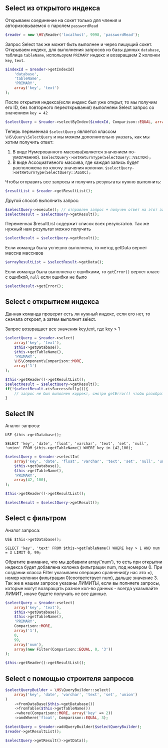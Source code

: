 Select из открытого индекса
------------

Открываем соединение на сокет только для чления и авторизовываемся с паролем `passwordRead`
```php
$reader = new \HS\Reader('localhost', 9998, 'passwordRead');
```
Запрос Select так же может быть выполнен и через пишущий сокет.
Открываем индекс, для выполнения запросов из базы данных `database`, таблица `tableName`, используем `PRIMARY` индекс и возвращаем 2 колонки `key`, `text`.
```php
$indexId = $reader->getIndexId(
    'database',
    'tableName',
    'PRIMARY',
    array('key', 'text')
);
```
После открытия индекса(если индекс был уже открыт, то мы получим его ID, без повторного переоткрывания) выполняем Select запрос со значением `key = 42`
```php
$selectQuery = $reader->selectByIndex($indexId, Comparison::EQUAL, array(42));
```
Теперь переменная `$selectQuery` является классом `\HS\Query\SelectQuery` и мы можем дополнительно указать, как мы хотим получить ответ:
1. В виде Нумерованного массива(является значением по-умолчанию). `$selectQuery->setReturnType(SelectQuery::VECTOR);`
2. В виде Ассоциативного массива, где каждая запись будет расположена по ключу значения колонки. `$selectQuery->setReturnType(SelectQuery::ASSOC);`

Чтобы отправить все запросы и получить результаты нужно выполнить:
```php
$resultList = $reader->getResultList();
```
Другой способ выполнить запрос:
```php
$selectQuery->execute(); // отправлен запрос + получен ответ на этот запрос + все, что было в очереди на отправку
$selectResult = $selectQuery->getResult();
```
Переменная $resultList содержит список всех результатов.
Так же нужный нам результат можно получить
```php
$selectResult = $selectQuery->getResult();
```
Если команда была успешно выполнена, то метод getData вернет массив массивов
```php
$arrayResultList = $selectResult->getData();
```
Если команда была выполнена с ошибками, то `getError()` вернет класс с ошибкой, `null` если ошибки не было
```php
$selectResult->getError();
```

Select с открытием индекса
------------
Данная команда проверит есть ли нужный индекс, если его нет, то сначала откроет, а затем выполнит select.

Запрос возвращает все значения key,text, где key > 1
```php
$selectQuery = $reader->select(
    array('key', 'text'),
    $this->getDatabase(),
    $this->getTableName(),
    'PRIMARY',
    \HS\Component\Comparison::MORE,
    array('1')
);

$this->getReader()->getResultList();
$selectResult = $selectQuery->getResult();
if(!$selectResult->isSuccessfully()){
    // запрос не был выполнен коррект, смотри getError() чтобы разобраться
}

```

Select IN
------------
Аналог запроса:

`USE $this->getDatabase();`

`SELECT 'key', 'date', 'float', 'varchar', 'text', 'set', 'null', 'union' FROM $this->getTableName() WHERE key in (42,100);`

```php
$selectQuery = $reader->selectIn(
    array('key', 'date', 'float', 'varchar', 'text', 'set', 'null', 'union'),
    $this->getDatabase(),
    $this->getTableName(),
    'PRIMARY',
    array(42, 100),
);

$this->getReader()->getResultList();

$selectResult = $selectQuery->getResult();
```

Select с фильтром
------------
Аналог запроса:

`USE $this->getDatabase();`

`SELECT 'key', 'text' FROM $this->getTableName() WHERE key > 1 AND num = 3 LIMIT 0, 99;`

Обратите внимание, что мы добавили array('num'), то есть при открытии индекса будет добавлена колонка фильтрации num, под номером 0.
При создании класса Filter указываем операцию сравнения(у нас это =), номер колонки фильтрации 0(соответствует num), дальше значение 3.
Так же в нашем запросе указаны ЛИМИТЫ, если вы полняете запросы, которые могут возвращать разное кол-во данных - всегда указывайте ЛИМИТ, иначе будете получать не все данные.

```php
$selectQuery = $reader->select(
    array('key', 'text'),
    $this->getDatabase(),
    $this->getTableName(),
    'PRIMARY',
    Comparison::MORE,
    array('1'),
    0,
    99,
    array('num'),
    array(new Filter(Comparison::EQUAL, 0, '3'))
);

$this->getReader()->getResultList();
```

Select c помощью строителя запросов
------------

```php
$selectQueryBuilder = \HS\QueryBuilder::select(
    array('key', 'date', 'varchar', 'text', 'set', 'union')
)
    ->fromDataBase($this->getDatabase())
    ->fromTable($this->getTableName())
    ->where(Comparison::MORE, array('key' => 2))
    ->andWhere('float', Comparison::EQUAL, 3);

$selectQuery = $reader->addQueryBuilder($selectQueryBuilder);
$reader->getResultList();

$selectQuery->getResult()->getData();
```